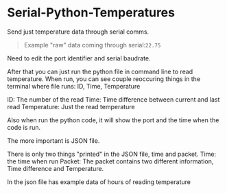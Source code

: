 # Serial-Python-Temperatures

Send just temperature data through serial comms.
 
> Example "raw" data coming through serial:``` 22.75 ``` 

Need to edit the port identifier and serial baudrate.

After that you can just run the python file in command line to read temperature.
When run, you can see couple reoccuring things in the terminal where file runs: ID, Time, Temperature

ID: The number of the read
Time: Time difference between current and last read
Temperature: Just the read temperature

Also when run the python code, it will show the port and the time when the code is run.

The more important is JSON file.

There is only two things "printed" in the JSON file, time and packet.
Time: the time when run
Packet: The packet contains two different information, Time difference and Temperature.

In the json file has example data of hours of reading temperature
